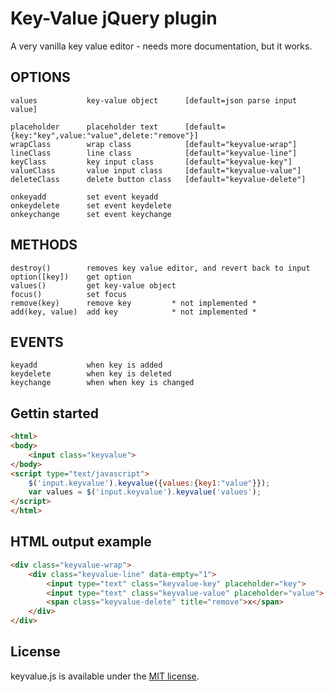 # Key-Value jQuery plugin

A very vanilla key value editor - needs more documentation, but it works.

 
## OPTIONS

````
values           key-value object      [default=json parse input value]

placeholder      placeholder text      [default={key:"key",value:"value",delete:"remove"}]
wrapClass        wrap class            [default="keyvalue-wrap"]
lineClass        line class            [default="keyvalue-line"]
keyClass         key input class       [default="keyvalue-key"]
valueClass       value input class     [default="keyvalue-value"]
deleteClass      delete button class   [default="keyvalue-delete"]

onkeyadd         set event keyadd
onkeydelete      set event keydelete
onkeychange      set event keychange
````

## METHODS

````
destroy()    	 removes key value editor, and revert back to input
option([key])    get option
values()         get key-value object
focus()          set focus
remove(key)      remove key         * not implemented *
add(key, value)  add key            * not implemented *
````

## EVENTS

````
keyadd           when key is added
keydelete        when key is deleted
keychange        when when key is changed
````

## Gettin started

````html
<html>
<body>
	<input class="keyvalue">
</body>
<script type="text/javascript">
	$('input.keyvalue').keyvalue({values:{key1:"value"}});
	var values = $('input.keyvalue').keyvalue('values');
</script>
</html>
````

## HTML output example

````html
<div class="keyvalue-wrap">
	<div class="keyvalue-line" data-empty="1">
		<input type="text" class="keyvalue-key" placeholder="key">
		<input type="text" class="keyvalue-value" placeholder="value">
	 	<span class="keyvalue-delete" title="remove">x</span>
	</div>
</div>
````
## License

keyvalue.js is available under the [MIT license](http://opensource.org/licenses/MIT).
